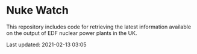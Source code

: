 # Nuke Watch

This repository includes code for retrieving the latest information available on the output of EDF nuclear power plants in the UK.

Last updated: 2021-02-13 03:05